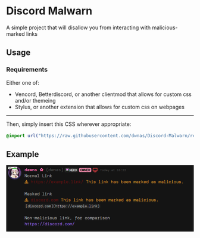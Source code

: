 # Discord Malwarn
A simple project that will disallow you from interacting with malicious-marked links 

## Usage
### Requirements
Either one of:
* Vencord, Betterdiscord, or another clientmod that allows for custom css and/or themeing
* Stylus, or another extension that allows for custom css on webpages
---
Then, simply insert this CSS wherever appropriate:
```css
@import url("https://raw.githubusercontent.com/dwnas/Discord-Malwarn/refs/heads/main/import.css")
```

## Example
![Example image of this CSS](example.png)
